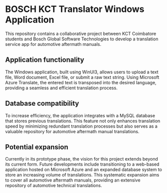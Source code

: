 # BOSCH KCT Translator Windows Application

This repository contains a collaborative project between KCT Coimbatore students and Bosch Global Software Technologies to develop a translation service app for automotive aftermath manuals.

## Application functionality
The Windows application, built using WinUI3, allows users to upload a text file, Word document, Excel file, or submit a raw text string. Using Microsoft Azure Translate, the entered text is transposed into the desired language, providing a seamless and efficient translation process.

## Database compatibility
To increase efficiency, the application integrates with a MySQL database that stores previous translations. This feature not only enhances translation speed by minimizing redundant translation processes but also serves as a valuable repository for automotive aftermath manual translations.

## Potential expansion
Currently in its prototype phase, the vision for this project extends beyond its current form. Future developments include transitioning to a web-based application hosted on Microsoft Azure and an expanded database system to store an increasing volume of translations. This systematic expansion aims to cover all automotive aftermath manuals, providing an extensive repository of automotive technical translations.  
